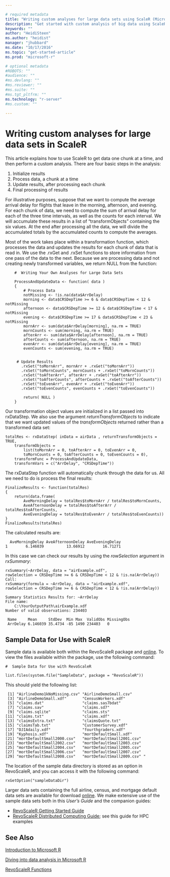 ```yaml
---

# required metadata
title: "Writing custom analyses for large data sets using ScaleR (Microsoft R)"
description: "Get started with custom analysis of big data using ScaleR functions in Microsoft R."
keywords: ""
author: "HeidiSteen"
ms.author: "heidist"
manager: "jhubbard"
ms.date: "10/17/2016"
ms.topic: "get-started-article"
ms.prod: "microsoft-r"

# optional metadata
#ROBOTS: ""
#audience: ""
#ms.devlang: ""
#ms.reviewer: ""
#ms.suite: ""
#ms.tgt_pltfrm: ""
ms.technology: "r-server"
#ms.custom: ""

---
```


# Writing custom analyses for large data sets in ScaleR

This article explains how to use ScaleR to get data one chunk at a time, and then perform a custom analysis. There are four basic steps in the analysis:

1.  Initialize results
2.  Process data, a chunk at a time
3.  Update results, after processing each chunk
4.  Final processing of results

For illustrative purposes, suppose that we want to compute the average arrival delay for flights that leave in the morning, afternoon, and evening. For each chunk of data, we need to compute the sum of arrival delay for each of the three time intervals, as well as the counts for each interval. We will accumulate these results in a list of “transformObjects” containing the six values. At the end after processing all the data, we will divide the accumulated totals by the accumulated counts to compute the averages.

Most of the work takes place within a transformation function, which processes the data and updates the results for each chunk of data that is read in. We use the .rxGet and .rxSet functions to store information from one pass of the data to the next. Because we are processing data and not creating newly transformed variables, we return NULL from the function:

		#  Writing Your Own Analyses for Large Data Sets

		ProcessAndUpdateData <- function( data )
		{
		    # Process Data
		    notMissing <- !is.na(data$ArrDelay)
		    morning <- data$CRSDepTime >= 6 & data$CRSDepTime < 12 & notMissing
		    afternoon <- data$CRSDepTime >= 12 & data$CRSDepTime < 17 & notMissing
		    evening <- data$CRSDepTime >= 17 & data$CRSDepTime < 23 & notMissing
		    mornArr <- sum(data$ArrDelay[morning], na.rm = TRUE)      
		    mornCounts <- sum(morning, na.rm = TRUE)
		    afterArr <- sum(data$ArrDelay[afternoon], na.rm = TRUE)
		    afterCounts <- sum(afternoon, na.rm = TRUE)
		    evenArr <- sum(data$ArrDelay[evening], na.rm = TRUE)
		    evenCounts <- sum(evening, na.rm = TRUE)


		 # Update Results
		   .rxSet("toMornArr", mornArr + .rxGet("toMornArr"))
		   .rxSet("toMornCounts", mornCounts + .rxGet("toMornCounts"))
		   .rxSet("toAfterArr", afterArr + .rxGet("toAfterArr"))
		   .rxSet("toAfterCounts", afterCounts + .rxGet("toAfterCounts"))
		   .rxSet("toEvenArr", evenArr + .rxGet("toEvenArr"))
		   .rxSet("toEvenCounts", evenCounts + .rxGet("toEvenCounts"))

		    return( NULL )
		}


Our transformation object values are initialized in a list passed into rxDataStep. We also use the argument *returnTransformObjects* to indicate that we want updated values of the *transformObjects* returned rather than a transformed data set:

	totalRes <- rxDataStep( inData = airData , returnTransformObjects = TRUE,
	    transformObjects =
	        list(toMornArr = 0, toAfterArr = 0, toEvenArr = 0,
	        toMornCounts = 0, toAfterCounts = 0, toEvenCounts = 0),
	    transformFunc = ProcessAndUpdateData,
	    transformVars = c("ArrDelay", "CRSDepTime"))


The rxDataStep function will automatically chunk through the data for us. All we need to do is process the final results:

	FinalizeResults <- function(totalRes)
	{
	    return(data.frame(
	        AveMorningDelay = totalRes$toMornArr / totalRes$toMornCounts,
	        AveAfternoonDelay = totalRes$toAfterArr / totalRes$toAfterCounts,
	        AveEveningDelay = totalRes$toEvenArr / totalRes$toEvenCounts))
	}
	FinalizeResults(totalRes)


The calculated results are:

	  AveMorningDelay AveAfternoonDelay AveEveningDelay
	1        6.146039          13.66912        16.71271


In this case we can check our results by using the *rowSelection* argument in *rxSummary*:

	rxSummary(~ArrDelay, data = "airExample.xdf",
	rowSelection = CRSDepTime >= 6 & CRSDepTime < 12 & !is.na(ArrDelay))
	Call:
	rxSummary(formula = ~ArrDelay, data = "airExample.xdf",
	rowSelection = CRSDepTime >= 6 & CRSDepTime < 12 & !is.na(ArrDelay))

	Summary Statistics Results for: ~ArrDelay
	File name:
	    C:\YourOutputPath\airExample.xdf
	Number of valid observations: 234403

	 Name     Mean     StdDev  Min Max  ValidObs MissingObs
	 ArrDelay 6.146039 35.4734 -85 1490 234403   0

## Sample Data for Use with ScaleR

Sample data is available both within the RevoScaleR package and [online](http://go.microsoft.com/fwlink/?LinkID=698896&clcid=0x409). To view the files available within the package, use the following command:

	#  Sample Data for Use with RevoScaleR

	list.files(system.file("SampleData", package = "RevoScaleR"))

This should yield the following list:

	 [1] "AirlineDemo1kNoMissing.csv" "AirlineDemoSmall.csv"      
	 [3] "AirlineDemoSmall.xdf"       "CensusWorkers.xdf"         
	 [5] "claims.dat"                 "claims.sas7bdat"           
	 [7] "claims.sav"                 "claims.sd7"                
	 [9] "claims.sqlite"              "claims.sts"                
	[11] "claims.txt"                 "claims.xdf"                
	[13] "claimsExtra.txt"            "claimsQuote.txt"           
	[15] "claimsTab.txt"              "CustomerSurvey.xdf"        
	[17] "DJIAdaily.xdf"              "fourthgraders.xdf"         
	[19] "Kyphosis.xdf"               "mortDefaultSmall.xdf"      
	[21] "mortDefaultSmall2000.csv"   "mortDefaultSmall2001.csv"  
	[23] "mortDefaultSmall2002.csv"   "mortDefaultSmall2003.csv"  
	[25] "mortDefaultSmall2004.csv"   "mortDefaultSmall2005.csv"  
	[27] "mortDefaultSmall2006.csv"   "mortDefaultSmall2007.csv"  
	[29] "mortDefaultSmall2008.csv"   "mortDefaultSmall2009.csv" "


The location of the sample data directory is stored as an option in RevoScaleR, and you can access it with the following command:

	rxGetOption("sampleDataDir")

Larger data sets containing the full airline, census, and mortgage default data sets are available for download [online](http://go.microsoft.com/fwlink/?LinkID=698896&clcid=0x409). We make extensive use of the sample data sets both in this *User’s Guide* and the companion guides:
- [RevoScaleR Getting Started Guide](tutorial-revoscaler-data-import-transform.md)
- [RevoScaleR Distributed Computing Guide](how-to-revoscaler-distributed-computing.md); see this guide for HPC examples

## See Also

[Introduction to Microsoft R](../microsoft-r-getting-started.md)

[Diving into data analysis in Microsoft R](how-to-introduction.md)

[RevoScaleR Functions](~/r-reference/revoscaler/revoscaler.md)
